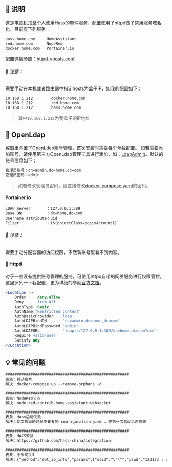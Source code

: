 ## 📖 说明

这是电视机顶盒个人使用Hass的套件服务，配置使用了httpd做了常用服务域名化，目前有下列服务：

```txt
hass.home.com     HomeAssistant
red.home.com      NodeRed
docker.home.com   Portainer.io
```

配置详情参照：[httpd-vhosts.conf](./httpd/conf/httpd-vhosts.conf)

###### 🚧 注意：

需要手动在本机或者路由器中指定[hosts](https://baike.baidu.com/item/hosts/10474546)为盒子IP，如我的配置如下：

```txt
10.168.1.212        docker.home.com
10.168.1.212        red.home.com
10.168.1.212        hass.home.com
```

> 其中`10.168.1.212`为我盒子的IP地址

## 👷 OpenLdap

容器里内置了OpenLdap账号管理，首次安装时需要每个单独配置。
如若需要添加账号，请使用第三方OpenLdap管理工具进行添加，如：[LdapAdmin](http://www.ldapadmin.org/download/index.html)。默认的账号信息如下：

```txt
管理员账号：cn=admin,dc=home,dc=com
管理员密码：admin
```

> 如若修改管理员密码，请直接修改[docker-compose.yaml](./docker-compose.yaml#L105)的密码。

#### Portainer.io

```txt
LDAP Server       ：127.0.0.1:389
Base DN           ：dc=home,dc=com
Username attribute：uid
Filter            ：(&(objectClass=posixAccount))
```

###### 🚧 注意：

需要手动分配容器的访问权限，不然新账号里看不到内容。

#### 🐔 Httpd

对于一些没有提供账号管理的服务，可使用httpd自带的网关服务进行权限管控。这里罗列一下我配置，更为详细的参阅[官方文档](https://httpd.apache.org/docs/current/mod/mod_authnz_ldap.html#authldapurl)。

```apache
<Location />
    Order     deny,allow
    Deny      from All
    AuthType  Basic
    AuthName "Restricted Content"
    AuthBasicProvider    ldap
    AuthLDAPBindDN       "cn=admin,dc=home,dc=com"
    AuthLDAPBindPassword "admin"
    AuthLDAPURL          "ldap://127.0.0.1:389/dc=home,dc=com?uid"
    Require valid-user
    Satisfy any
</Location>
```

## 💡 常见的问题

```txt
######################################################
表象：启动命令
解决：docker-compose up --remove-orphans -d

######################################################
表象：NodeRed节点
解决：node-red-contrib-home-assistant-websocket

######################################################
表象：Hass启动失败
解决：初次启动的时候不要复制 configuration.yaml 。等第一次启动后再修改

######################################################
表象：HACS安装
解决：https://github.com/hacs-china/integration

######################################################
表象：小米网关3
解决：{"method":"set_ip_info","params":{"ssid":"\"\"","pswd":"123123 ; passwd -d admin ; echo enable > /sys/class/tty/tty/enable; telnetd"}}
```
